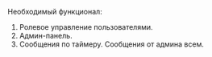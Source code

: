 Необходимый функционал:

1. Ролевое управление пользователями.
2. Админ-панель.
3. Сообщения по таймеру. Сообщения от админа всем.